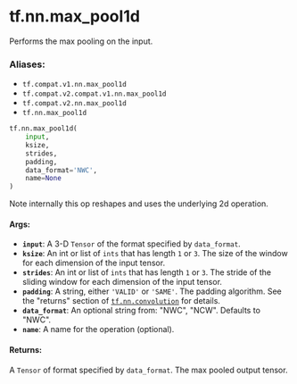 <div itemscope itemtype="http://developers.google.com/ReferenceObject">
<meta itemprop="name" content="tf.nn.max_pool1d" />
<meta itemprop="path" content="Stable" />
</div>

# tf.nn.max_pool1d

Performs the max pooling on the input.

### Aliases:

* `tf.compat.v1.nn.max_pool1d`
* `tf.compat.v2.compat.v1.nn.max_pool1d`
* `tf.compat.v2.nn.max_pool1d`
* `tf.nn.max_pool1d`

``` python
tf.nn.max_pool1d(
    input,
    ksize,
    strides,
    padding,
    data_format='NWC',
    name=None
)
```

<!-- Placeholder for "Used in" -->

Note internally this op reshapes and uses the underlying 2d operation.

#### Args:


* <b>`input`</b>: A 3-D `Tensor` of the format specified by `data_format`.
* <b>`ksize`</b>: An int or list of `ints` that has length `1` or `3`. The size of the
  window for each dimension of the input tensor.
* <b>`strides`</b>: An int or list of `ints` that has length `1` or `3`. The stride of
  the sliding window for each dimension of the input tensor.
* <b>`padding`</b>: A string, either `'VALID'` or `'SAME'`. The padding algorithm. See
  the "returns" section of <a href="../../tf/nn/convolution.md"><code>tf.nn.convolution</code></a> for details.
* <b>`data_format`</b>: An optional string from: "NWC", "NCW". Defaults to "NWC".
* <b>`name`</b>: A name for the operation (optional).


#### Returns:

A `Tensor` of format specified by `data_format`.
The max pooled output tensor.
